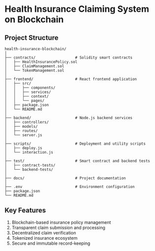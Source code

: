 # Health Insurance Claiming System on Blockchain

## Project Structure
```
health-insurance-blockchain/
│
├── contracts/                  # Solidity smart contracts
│   ├── HealthInsurancePolicy.sol
│   ├── ClaimManagement.sol
│   └── TokenManagement.sol
│
├── frontend/                   # React frontend application
│   ├── src/
│   │   ├── components/
│   │   ├── services/
│   │   ├── context/
│   │   └── pages/
│   ├── package.json
│   └── README.md
│
├── backend/                    # Node.js backend services
│   ├── controllers/
│   ├── models/
│   ├── routes/
│   └── server.js
│
├── scripts/                    # Deployment and utility scripts
│   ├── deploy.js
│   └── interaction.js
│
├── test/                       # Smart contract and backend tests
│   ├── contract-tests/
│   └── backend-tests/
│
├── docs/                       # Project documentation
│
├── .env                        # Environment configuration
├── package.json
└── README.md
```

## Key Features
1. Blockchain-based insurance policy management
2. Transparent claim submission and processing
3. Decentralized claim verification
4. Tokenized insurance ecosystem
5. Secure and immutable record-keeping

